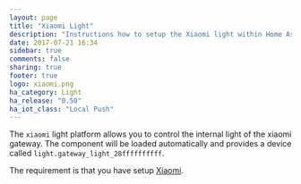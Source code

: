 ```yaml
---
layout: page
title: "Xiaomi Light"
description: "Instructions how to setup the Xiaomi light within Home Assistant."
date: 2017-07-21 16:34
sidebar: true
comments: false
sharing: true
footer: true
logo: xiaomi.png
ha_category: Light
ha_release: "0.50"
ha_iot_class: "Local Push"
---
```



The `xiaomi` light platform allows you to control the internal light of the xiaomi gateway. The component will be loaded automatically and provides a device called `light.gateway_light_28ffffffffff`.

The requirement is that you have setup [Xiaomi](/components/xiaomi/).

